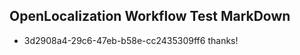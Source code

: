 ## OpenLocalization Workflow Test MarkDown
* 3d2908a4-29c6-47eb-b58e-cc2435309ff6 thanks!

<!--HONumber=Jul16_HO2-->


